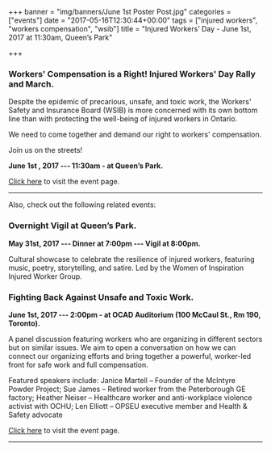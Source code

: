 +++
banner = "img/banners/June 1st Poster Post.jpg"
categories = ["events"]
date = "2017-05-16T12:30:44+00:00"
tags = ["injured workers", "workers compensation", "wsib"]
title = "Injured Workers’ Day - June 1st, 2017 at 11:30am, Queen’s Park"

+++


### Workers' Compensation is a Right! Injured Workers' Day Rally and March.

Despite the epidemic of precarious, unsafe, and toxic work, the Workers' Safety and Insurance Board (WSIB) is more concerned with its own bottom line than with protecting the well-being of injured workers in Ontario.

We need to come together and demand our right to workers' compensation.

Join us on the streets!

**June 1st , 2017 --- 11:30am - at Queen’s Park.**

[Click here](https://www.facebook.com/events/1044072909025603/) to visit the event page.

<hr>

Also, check out the following related events:

### Overnight Vigil at Queen’s Park.

**May 31st, 2017 --- Dinner at 7:00pm --- Vigil at 8:00pm.**

Cultural showcase to celebrate the resilience of injured workers, featuring music, poetry, storytelling, and satire. Led by the Women of Inspiration Injured Worker Group.

### Fighting Back Against Unsafe and Toxic Work.

**June 1st, 2017 --- 2:00pm - at OCAD Auditorium (100 McCaul St., Rm 190, Toronto).**

A panel discussion featuring workers who are organizing in different sectors but on similar issues. We aim to open a conversation on how we can connect our organizing efforts and bring together a powerful, worker-led front for safe work and full compensation.

Featured speakers include: Janice Martell – Founder of the McIntyre Powder Project; Sue James – Retired worker from the Peterborough GE factory; Heather Neiser – Healthcare worker and anti-workplace violence activist with OCHU; Len Elliott – OPSEU executive member and Health & Safety advocate

[Click here](https://www.facebook.com/events/1960098277553292/) to visit the event page.

<hr>